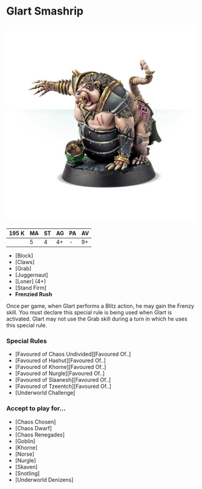 # Glart Smashrip

![](../media/starplayers/GlartSmashrip01.jpg)

| 195 K  | MA | ST | AG | PA | AV |
| --- | --- | --- | --- | --- | --- |
| | 5 | 4 | 4+ | - | 9+ |

* [Block]
* [Claws]
* [Grab]
* [Juggernaut]
* [Loner] (4+)
* [Stand Firm]
* **Frenzied Rush**

Once per game, when Glart performs a Blitz action, he may gain the Frenzy skill. You must declare this special rule is being used when Glart is activated. Glart may not use the Grab skill during a turn in which he uses this special rule.

### Special Rules

* [Favoured of Chaos Undivided][Favoured Of..]
* [Favoured of Hashut][Favoured Of..]
* [Favoured of Khorne][Favoured Of..]
* [Favoured of Nurgle][Favoured Of..]
* [Favoured of Slaanesh][Favoured Of..]
* [Favoured of Tzeentch][Favoured Of..]
* [Underworld Challenge]

### Accept to play for...

* [Chaos Chosen]
* [Chaos Dwarf]
* [Chaos Renegades]
* [Goblin]
* [Khorne]
* [Norse]
* [Nurgle]
* [Skaven]
* [Snotling]
* [Underworld Denizens]
